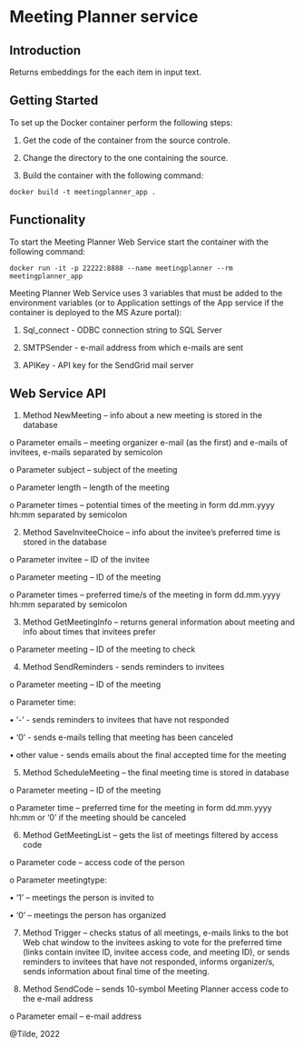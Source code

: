 # Meeting Planner service
## Introduction
Returns embeddings for the each item in input text.

## Getting Started
To set up the Docker container perform the following steps:

1. Get the code of the container from the source controle.

2. Change the directory to the one containing the source.

3. Build the container with the following command:

`docker build -t meetingplanner_app .`


## Functionality
 
To start the Meeting Planner Web Service start the container with the following command:

`docker run -it -p 22222:8888 --name meetingplanner --rm meetingplanner_app`

Meeting Planner Web Service uses 3 variables that must be added to the environment variables (or to Application settings of the App service if the container is deployed to the MS Azure portal):

1) Sql_connect - ODBC connection string to SQL Server

2) SMTPSender - e-mail address from which e-mails are sent

3) APIKey - API key for the SendGrid mail server


## Web Service API

1.	Method NewMeeting – info about a new meeting is stored in the database

o	Parameter emails – meeting organizer e-mail (as the first) and e-mails of invitees, e-mails separated by semicolon

o	Parameter subject – subject of the meeting

o	Parameter length – length of the meeting

o	Parameter times – potential times of the meeting in form dd.mm.yyyy hh:mm separated by semicolon

2.	Method SaveInviteeChoice – info about the invitee’s preferred time is stored in the database

o	Parameter invitee – ID of the invitee

o	Parameter meeting – ID of the meeting

o	Parameter times – preferred time/s of the meeting in form dd.mm.yyyy hh:mm separated by semicolon

3.	Method GetMeetingInfo – returns general information about meeting and info about times that invitees prefer

o	Parameter meeting – ID of the meeting to check

4.	Method SendReminders - sends reminders to invitees

o	Parameter meeting – ID of the meeting

o	Parameter time:

•	‘-’ - sends reminders to invitees that have not responded

•	‘0’ - sends e-mails telling that meeting has been canceled

•	other value - sends emails about the final accepted time for the meeting

5.	Method ScheduleMeeting – the final meeting time is stored in database

o	Parameter meeting – ID of the meeting

o	Parameter time – preferred time for the meeting in form dd.mm.yyyy hh:mm or ‘0’ if the meeting should be canceled

6.	Method GetMeetingList – gets the list of meetings filtered by access code

o	Parameter code – access code of the person

o	Parameter meetingtype:

•	‘1’ – meetings the person is invited to

•	‘0’ – meetings the person has organized

7.	Method Trigger – checks status of all meetings, e-mails links to the bot Web chat window to the invitees asking to vote for the preferred time (links contain invitee ID, invitee access code, and  meeting ID), or sends reminders to invitees that have not responded, informs organizer/s, sends information about final time of the meeting.

8.	Method SendCode – sends 10-symbol Meeting Planner access code to the e-mail address

o	Parameter email  – e-mail address

@Tilde, 2022